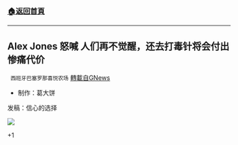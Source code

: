 ###  [:house:返回首頁](https://github.com/ourhimalayas/txt)
---


## Alex Jones 怒喊 人们再不觉醒，还去打毒针将会付出惨痛代价
` 西班牙巴塞罗那喜悦农场` [轉載自GNews](https://gnews.org/zh-hans/1538262/)

- 制作：葛大饼


发稿：信心的选择

![](https://assets.gnews.org/wp-content/uploads/2021/09/GNEWS_CH..jpeg)

+1
